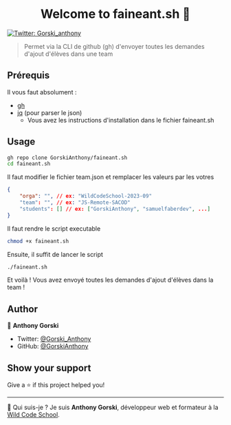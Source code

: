 <h1 align="center">Welcome to faineant.sh 👋</h1>
<p>
  <a href="https://twitter.com/Gorski_anthony" target="_blank">
    <img alt="Twitter: Gorski_anthony" src="https://img.shields.io/twitter/follow/Gorski_anthony.svg?style=social" />
  </a>
</p>

> Permet via la CLI de github (gh) d'envoyer toutes les demandes d'ajout d'élèves dans une team

## Prérequis

Il vous faut absolument :

-   [gh](https://cli.github.com/)
-   [jq](https://stedolan.github.io/jq/) (pour parser le json)
    -   Vous avez les instructions d'installation dans le fichier faineant.sh

## Usage

```sh
gh repo clone GorskiAnthony/faineant.sh
cd faineant.sh
```

Il faut modifier le fichier team.json et remplacer les valeurs par les votres

```json
{
	"orga": "", // ex: "WildCodeSchool-2023-09"
	"team": "", // ex: "JS-Remote-SACOD"
	"students": [] // ex: ["GorskiAnthony", "samuelfaberdev", ...]
}
```

Il faut rendre le script executable

```sh
chmod +x faineant.sh
```

Ensuite, il suffit de lancer le script

```sh
./faineant.sh
```

Et voilà ! Vous avez envoyé toutes les demandes d'ajout d'élèves dans la team !

## Author

👤 **Anthony Gorski**

-   Twitter: [@Gorski_Anthony](https://twitter.com/Gorski_Anthony)
-   GitHub: [@GorskiAnthony](https://github.com/GorskiAnthony)

## Show your support

Give a ⭐️ if this project helped you!

---

👋 Qui suis-je ?
Je suis **Anthony Gorski**, développeur web et formateur à la [Wild Code School](https://www.wildcodeschool.com/fr-FR).
